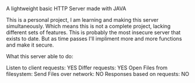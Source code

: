 A lightweight basic HTTP Server made with JAVA

This is a personal project, I am learning and making this server simultaneously. Which means this is not a complete project, lacking different sets of features. This is probably the most insecure server that exists to date. But as time passes I'll impliment more and more functions and make it secure.


What this server able to do:

Listen to client requests: YES
Differ requests: YES
Open Files from filesystem: 
Send Files over network: NO
Responses based on requests: NO

